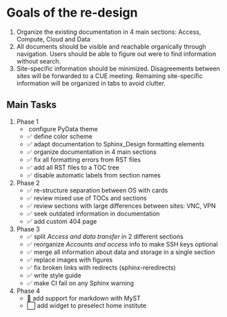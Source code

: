 # Goals of the re-design

1. Organize the existing documentation in 4 main sections: Access, Compute,
   Cloud and Data
2. All documents should be visible and reachable organically through
   navigation. Users should be able to figure out were to find information
   without search.
3. Site-specific information should be minimized. Disagreements between sites
   will be forwarded to a CUE meeting. Remaining site-specific information will
   be organized in tabs to avoid clutter.

## Main Tasks

1. Phase 1
   * ️ configure PyData theme
   * ️✅ define color scheme
   * ✅ adapt documentation to Sphinx_Design formatting elements
   * ✅ organize documentation in 4 main sections
   * ✅ fix all formatting errors from RST files
   * ✅ add all RST files to a TOC tree
   * ✅ disable automatic labels from section names
2. Phase 2
   * ✅ re-structure separation between OS with cards
   * ✅ review mixed use of TOCs and sections
   * ✅ review sections with large differences between sites: VNC, VPN
   * ✅ seek outdated information in documentation
   * ✅ add custom 404 page
3. Phase 3
   * ✅ split _Access and data transfer_ in 2 different sections
   * ✅ reorganize _Accounts and access_ info to make SSH keys optional
   * ✅ merge all information about data and storage in a single section
   * ✅ replace images with figures
   * ✅ fix broken links with redirects (sphinx-reredirects)
   * ✅ write style guide
   * ✅ make CI fail on any Sphinx warning
4. Phase 4
   * 🔄 add support for markdown with MyST
   * ⬜ add widget to preselect home institute

